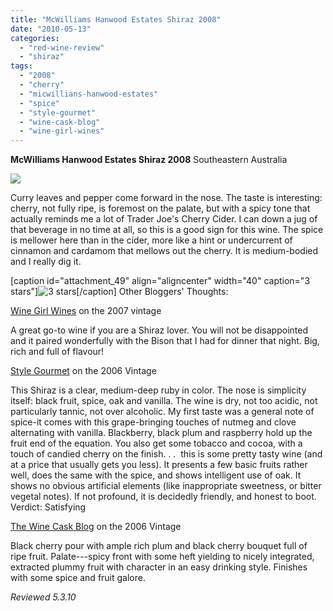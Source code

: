 ```yaml
---
title: "McWilliams Hanwood Estates Shiraz 2008"
date: "2010-05-13"
categories: 
  - "red-wine-review"
  - "shiraz"
tags: 
  - "2008"
  - "cherry"
  - "micwillians-hanwood-estates"
  - "spice"
  - "style-gourmet"
  - "wine-cask-blog"
  - "wine-girl-wines"
---
```


**McWilliams Hanwood Estates Shiraz 2008** Southeastern Australia

![](http://www.rebeccagomezfarrell.com/gourmez/photos/mcwilliamsshiraz.jpg)

Curry leaves and pepper come forward in the nose. The taste is interesting: cherry, not fully ripe, is foremost on the palate, but with a spicy tone that actually reminds me a lot of Trader Joe's Cherry Cider. I can down a jug of that beverage in no time at all, so this is a good sign for this wine. The spice is mellower here than in the cider, more like a hint or undercurrent of cinnamon and cardamom that mellows out the cherry. It is medium-bodied and I really dig it.

\[caption id="attachment\_49" align="aligncenter" width="40" caption="3 stars"\]![3 stars](http://www.rebeccagomezfarrell.com/wp-content/uploads/2009/02/rating_avocado1.gif "rating_avocado1")\[/caption\]  Other Bloggers' Thoughts:

[Wine Girl Wines](http://wgwines.com/dinner-with-wine-maker-phil-ryan-of-mcwilliams-winery) on the 2007 vintage

A great go-to wine if you are a Shiraz lover. You will not be disappointed and it paired wonderfully with the Bison that I had for dinner that night. Big, rich and full of flavour!

[Style Gourmet](http://www.stylegourmet.com/wine/tas00167.htm) on the 2006 Vintage

This Shiraz is a clear, medium-deep ruby in color. The nose is simplicity itself: black fruit, spice, oak and vanilla. The wine is dry, not too acidic, not particularly tannic, not over alcoholic. My first taste was a general note of spice-it comes with this grape-bringing touches of nutmeg and clove alternating with vanilla. Blackberry, black plum and raspberry hold up the fruit end of the equation. You also get some tobacco and cocoa, with a touch of candied cherry on the finish. . .  this is some pretty tasty wine (and at a price that usually gets you less). It presents a few basic fruits rather well, does the same with the spice, and shows intelligent use of oak. It shows no obvious artificial elements (like inappropriate sweetness, or bitter vegetal notes). If not profound, it is decidedly friendly, and honest to boot. Verdict: Satisfying

[The Wine Cask Blog](http://winecask.blogspot.com/2008/12/mcwilliams-hanwood-estate-shiraz-2006.html) on the 2006 Vintage

Black cherry pour with ample rich plum and black cherry bouquet full of ripe fruit. Palate---spicy front with some heft yielding to nicely integrated, extracted plummy fruit with character in an easy drinking style. Finishes with some spice and fruit galore.

_Reviewed 5.3.10_
